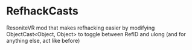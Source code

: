 # RefhackCasts
ResoniteVR mod that makes refhacking easier by modifying ObjectCast<Object, Object> to toggle between RefID and ulong (and for anything else, act like before)
